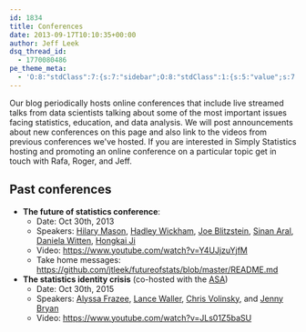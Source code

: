 ```yaml
---
id: 1834
title: Conferences
date: 2013-09-17T10:10:35+00:00
author: Jeff Leek
dsq_thread_id:
  - 1770080486
pe_theme_meta:
  - 'O:8:"stdClass":7:{s:7:"sidebar";O:8:"stdClass":1:{s:5:"value";s:7:"default";}s:2:"bg";O:8:"stdClass":9:{s:4:"type";s:5:"image";s:5:"video";s:74:"http://simplystatistics.org/wp-content/themes/visia/images/video/video.mp4";s:7:"gallery";s:2:"-1";s:10:"background";s:65:"http://simplystatistics.org/wp-content/themes/visia/images/bg.jpg";s:9:"headlines";a:3:{i:0;s:19:"Creative solutions.";i:1;s:15:"Creative ideas.";i:2;s:16:"Creative design.";}s:6:"label1";s:10:"Learn more";s:4:"url1";s:9:"#about-us";s:6:"label2";s:7:"Buy Now";s:4:"url2";s:1:"#";}s:4:"blog";O:8:"stdClass":6:{s:5:"count";s:2:"10";s:5:"pager";s:3:"yes";s:6:"sticky";s:3:"yes";s:8:"category";s:0:"";s:3:"tag";s:0:"";s:6:"format";s:0:"";}s:9:"portfolio";O:8:"stdClass":1:{s:5:"count";s:0:"";}s:8:"services";O:8:"stdClass":1:{s:10:"background";s:65:"http://simplystatistics.org/wp-content/themes/visia/images/bg.jpg";}s:7:"clients";O:8:"stdClass":1:{s:10:"background";s:65:"http://simplystatistics.org/wp-content/themes/visia/images/bg.jpg";}s:10:"background";O:8:"stdClass":2:{s:10:"background";s:65:"http://simplystatistics.org/wp-content/themes/visia/images/bg.jpg";s:8:"parallax";s:3:"yes";}}'
---
```


Our blog periodically hosts online conferences that include live streamed talks from data scientists talking about some of the most important issues facing statistics, education, and data analysis. We will post announcements about new conferences on this page and also link to the videos from previous conferences we've hosted. If you are interested in Simply Statistics hosting and promoting an online conference on a particular topic get in touch with Rafa, Roger, and Jeff.

## Past conferences

* __The future of statistics conference__: 
    * Date: Oct 30th, 2013
    * Speakers: [Hilary Mason](http://www.hilarymason.com/), [Hadley Wickham](http://had.co.nz/), [Joe Blitzstein](http://www.people.fas.harvard.edu/~blitz/Site/Home.html), [Sinan Aral](http://web.mit.edu/sinana/www/), [Daniela Witten](http://www.biostat.washington.edu/~dwitten/), [Hongkai Ji](http://www.biostat.jhsph.edu/~hji/)
    * Video: https://www.youtube.com/watch?v=Y4UJjzuYjfM
    * Take home messages: https://github.com/jtleek/futureofstats/blob/master/README.md
* __The statistics identity crisis__ (co-hosted with the [ASA](http://www.amstat.org/))
    * Date: Oct 30th, 2015
    * Speakers: [Alyssa Frazee](http://alyssafrazee.com/), [Lance Waller](http://web1.sph.emory.edu/users/lwaller/), [Chris Volinsky](http://www2.research.att.com/~volinsky/), and [Jenny Bryan](http://www.stat.ubc.ca/~jenny/)
    * Video: https://www.youtube.com/watch?v=JLs01Z5baSU
    

